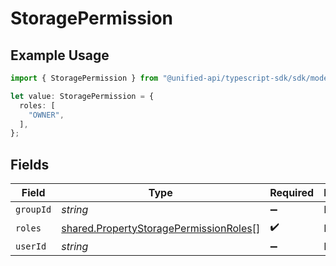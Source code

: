 # StoragePermission

## Example Usage

```typescript
import { StoragePermission } from "@unified-api/typescript-sdk/sdk/models/shared";

let value: StoragePermission = {
  roles: [
    "OWNER",
  ],
};
```

## Fields

| Field                                                                                                   | Type                                                                                                    | Required                                                                                                | Description                                                                                             |
| ------------------------------------------------------------------------------------------------------- | ------------------------------------------------------------------------------------------------------- | ------------------------------------------------------------------------------------------------------- | ------------------------------------------------------------------------------------------------------- |
| `groupId`                                                                                               | *string*                                                                                                | :heavy_minus_sign:                                                                                      | N/A                                                                                                     |
| `roles`                                                                                                 | [shared.PropertyStoragePermissionRoles](../../../sdk/models/shared/propertystoragepermissionroles.md)[] | :heavy_check_mark:                                                                                      | N/A                                                                                                     |
| `userId`                                                                                                | *string*                                                                                                | :heavy_minus_sign:                                                                                      | N/A                                                                                                     |